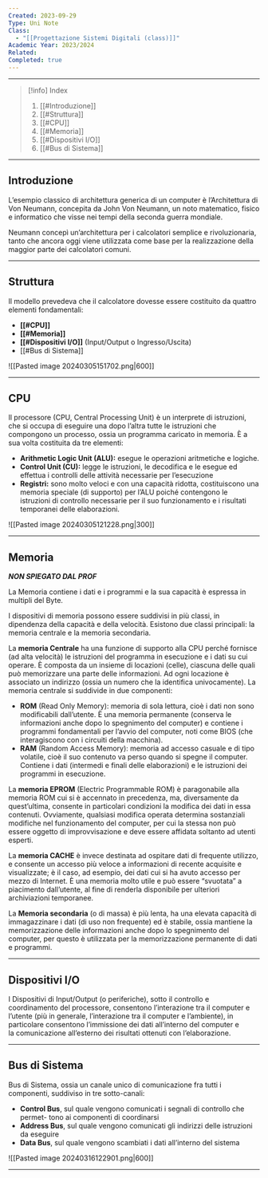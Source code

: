 ```yaml
---
Created: 2023-09-29
Type: Uni Note
Class:
  - "[[Progettazione Sistemi Digitali (class)]]"
Academic Year: 2023/2024
Related: 
Completed: true
---
```

---
>[!info] Index
>1. [[#Introduzione]]
>2. [[#Struttura]]
>3. [[#CPU]]
>4. [[#Memoria]]
>5. [[#Dispositivi I/O]]
>6. [[#Bus di Sistema]]

---
## Introduzione
L’esempio classico di architettura generica di un computer è l’Architettura di Von Neumann, concepita da John Von Neumann, un noto matematico, fisico e informatico che visse nei tempi della seconda guerra mondiale. 

Neumann concepì un’architettura per i calcolatori semplice e rivoluzionaria, tanto che ancora oggi viene utilizzata come base per la realizzazione della maggior parte dei calcolatori comuni. 

---
## Struttura
 Il modello prevedeva che il calcolatore dovesse essere costituito da quattro elementi fondamentali:
- **[[#CPU]]**
- **[[#Memoria]]**
- **[[#Dispositivi I/O]]** (Input/Output o Ingresso/Uscita)
- [[#Bus di Sistema]]

![[Pasted image 20240305151702.png|600]]

---
## CPU
Il processore (CPU, Central Processing Unit) è un interprete di istruzioni, che si occupa di eseguire una dopo l’altra tutte le istruzioni che compongono un processo, ossia un programma caricato in memoria. È a sua volta costituita da tre elementi:
- **Arithmetic Logic Unit (ALU):** esegue le operazioni aritmetiche e logiche.
- **Control Unit (CU):** legge le istruzioni, le decodifica e le esegue ed effettua i controlli delle attività necessarie per l’esecuzione
- **Registri:** sono molto veloci e con una capacità ridotta, costituiscono una memoria speciale (di supporto) per l’ALU poiché contengono le istruzioni di controllo necessarie per il suo funzionamento e i risultati temporanei delle elaborazioni.

![[Pasted image 20240305121228.png|300]]

---
## Memoria

***NON SPIEGATO DAL PROF***

La Memoria contiene i dati e i programmi e la sua capacità è espressa in multipli del Byte.  

I dispositivi di memoria possono essere suddivisi in più classi, in dipendenza della capacità e della velocità. Esistono due classi principali: la memoria centrale e la memoria secondaria.

La **memoria Centrale** ha una funzione di supporto alla CPU perché fornisce (ad alta velocità) le istruzioni del programma in esecuzione e i dati su cui operare. È composta da un insieme di locazioni (celle), ciascuna delle quali può memorizzare una parte delle informazioni. Ad ogni locazione è associato un indirizzo (ossia un numero che la identifica univocamente). La memoria centrale si suddivide in due componenti:

- **ROM** (Read Only Memory): memoria di sola lettura, cioè i dati non sono modificabili dall’utente. È una memoria permanente (conserva le informazioni anche dopo lo spegnimento del computer) e contiene i programmi fondamentali per l’avvio del computer, noti come BIOS (che interagiscono con i circuiti della macchina).
- **RAM** (Random Access Memory): memoria ad accesso casuale e di tipo volatile, cioè il suo contenuto va perso quando si spegne il computer. Contiene i dati (intermedi e finali delle elaborazioni) e le istruzioni dei programmi in esecuzione.

La **memoria EPROM** (Electric Programmable ROM) è paragonabile alla memoria ROM cui si è accennato in precedenza, ma, diversamente da quest’ultima, consente in particolari condizioni la modifica dei dati in essa contenuti. Ovviamente, qualsiasi modifica operata determina sostanziali modifiche nel funzionamento del computer, per cui la stessa non può essere oggetto di improvvisazione e deve essere affidata soltanto ad utenti esperti.

La **memoria CACHE** è invece destinata ad ospitare dati di frequente utilizzo, e consente un accesso più veloce a informazioni di recente acquisite e visualizzate; è il caso, ad esempio, dei dati cui si ha avuto accesso per mezzo di Internet. È una memoria molto utile e può essere “svuotata” a piacimento dall’utente, al fine di renderla disponibile per ulteriori archiviazioni temporanee.

La **Memoria secondaria** (o di massa) è più lenta, ha una elevata capacità di immagazzinare i dati (di uso non frequente) ed è stabile, ossia mantiene la memorizzazione delle informazioni anche dopo lo spegnimento del computer, per questo è utilizzata per la memorizzazione permanente di dati e programmi.

---
## Dispositivi I/O

I Dispositivi di Input/Output (o periferiche), sotto il controllo e coordinamento del processore, consentono l’interazione tra il computer e l’utente (più in generale, l’interazione tra il computer e l’ambiente), in particolare consentono l’immissione dei dati all’interno del computer e la comunicazione all’esterno dei risultati ottenuti con l’elaborazione.

---
## Bus di Sistema

Bus di Sistema, ossia un canale unico di comunicazione fra tutti i componenti, suddiviso in tre sotto-canali:

- **Control Bus**, sul quale vengono comunicati i segnali di controllo che permet- tono ai componenti di coordinarsi
- **Address Bus**, sul quale vengono comunicati gli indirizzi delle istruzioni da eseguire
- **Data Bus**, sul quale vengono scambiati i dati all’interno del sistema

![[Pasted image 20240316122901.png|600]]

---